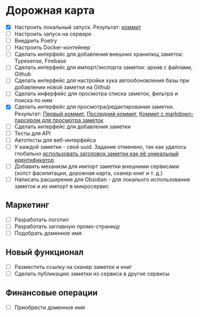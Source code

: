 # Дорожная карта

- [x] Настроить локальный запуск. Результат: [коммит](https://github.com/syeysk/django-sy-notes/commit/db9a40eced5dd4e6e393a05dd815d6de8c35b966)
- [ ] Настроить запуск на сервере
- [ ] Внедрить Poetry
- [ ] Настроить Docker-контейнер
- [ ] Сделать интерфейс для добавления внешних хранилищ заметок: Typesense, Firebase
- [ ] Сделать интерфейс для импорт/экспорта заметок: архив с файлами, Github
- [ ] Сделать интерфейс для настройки хука автообоновления базы при добавлении новой заметки на Github
- [ ] Сделать инферфейс для просмотра списка заметок, фильтра и поиска по ним
- [x] Сделать интерфейс для просмотра/редактирования заметки. Результат: [Первый коммит](https://github.com/syeysk/django-sy-notes/commit/1164961be997ad3a040a4e7cefabad85ca6cc1f8), [Последний коммит](https://github.com/syeysk/django-sy-notes/commit/4eec4009580c53cf1e6574506ddec52ffcdf04dd), [Коммит с markdown-парсером для просмотра заметок](https://github.com/syeysk/django-sy-notes/commit/a066f68385ea992cc2a87d70e6c65ca3a105f956)
- [ ] Сделать интерфейс для добавления заметки
- [ ] Тесты для API
- [ ] Автотесты для веб-интерфейса
- [ ] У каждой заметки - свой uuid. Задание отменено, так как удалось глобально [использовать заголовок заметки как её уникальный идентификатор](https://github.com/syeysk/django-sy-notes/commit/9b96859dedee71382dc7ac8f9a1e688d4cf14666)
- [ ] Добавить механизм для импорт заметки внешними сервисами (холст фасилитации, дорожная карта, сканер книг и т. д.)
- [ ] Написать расширение для Obsidian - для локалього использования заметок и их импорт в микросервис

## Маркетинг

- [ ] Разработать логотип
- [ ] Разработать заглавную промо-страницу
- [ ] Подобрать доменное имя

## Новый функционал

- [ ] Разместить ссылку на сканер заметок и книг
- [ ] Сделать публикацию заметки из сервиса в другие сервисы

## Финансовые операции

- [ ] Приобрести доменное имя
